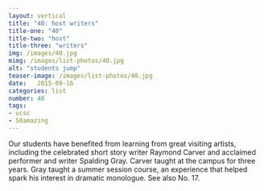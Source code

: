 ```yaml
---
layout: vertical
title: "40: host writers"
title-one: "40"
title-two: "host"
title-three: "writers"
img: /images/40.jpg
mimg: /images/list-photos/40.jpg
alt: "students jump"
teaser-image: /images/list-photos/40.jpg
date:   2015-09-16
categories: list
number: 40
tags:
- ucsc
- 50amazing
---
```

Our students have benefited from learning from great visiting artists, including the celebrated short story writer Raymond Carver and acclaimed performer and writer Spalding Gray. Carver taught at the campus for three years. Gray taught a summer session course, an experience that helped spark his interest in dramatic monologue. See also No. 17.


